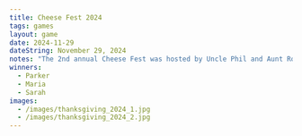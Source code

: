 ```yaml
---
title: Cheese Fest 2024
tags: games
layout: game
date: 2024-11-29
dateString: November 29, 2024
notes: "The 2nd annual Cheese Fest was hosted by Uncle Phil and Aunt Rosie. Maddy made a special Cuckoo cranberry cocktail called 'Pass on the Deck' that was the hit of the party. Parker ended up scoring his first official win in a close game against Aunt Maria."
winners:
  - Parker
  - Maria
  - Sarah
images:
  - /images/thanksgiving_2024_1.jpg
  - /images/thanksgiving_2024_2.jpg
---
```

